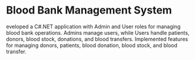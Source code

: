# Blood Bank Management System
 eveloped a C#.NET application with Admin and User roles for managing blood bank operations. Admins manage users, while Users handle patients, donors, blood stock, donations, and blood transfers. Implemented features for managing donors, patients, blood donation, blood stock, and blood transfer.

